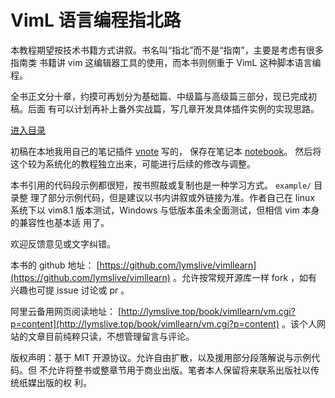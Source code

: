 # VimL 语言编程指北路

本教程期望按技术书籍方式讲叙。书名叫“指北”而不是“指南”，主要是考虑有很多指南类
书籍讲 vim 这编辑器工具的使用，而本书则侧重于 VimL 这种脚本语言编程。

全书正文分十章，约摸可再划分为基础篇、中级篇与高级篇三部分，现已完成初稿。后面
有可以计划再补上番外实战篇，写几章开发具体插件实例的实现思路。

[进入目录](./content.md)

初稿在本地我用自己的笔记插件 [vnote](https://github.com/lymslive/vnote) 写的，
保存在笔记本 [notebook](https://github.com/lymslive/notebook)。
然后将这个较为系统化的教程独立出来，可能进行后续的修改与调整。

本书引用的代码段示例都很短，按书照敲或复制也是一种学习方式。 `example/` 目录整
理了部分示例代码，但是建议以书内讲叙或外链接为准。作者自己在 linux 系统下以
vim8.1 版本测试，Windows 与低版本虽未全面测试，但相信 vim 本身的兼容性也基本适
用了。

欢迎反馈意见或文字纠错。

本书的 github 地址：
[https://github.com/lymslive/vimllearn](https://github.com/lymslive/vimllearn)
。允许按常规开源库一样 fork ，如有兴趣也可提 issue 讨论或 pr 。

阿里云备用网页阅读地址：
[http://lymslive.top/book/vimllearn/vm.cgi?p=content](http://lymslive.top/book/vimllearn/vm.cgi?p=content)
。该个人网站的文章目前纯粹只读，不想管理留言与评论。

版权声明：基于 MIT 开源协议。允许自由扩散，以及援用部分段落解说与示例代码。但
不允许将整书或整章节用于商业出版。笔者本人保留将来联系出版社以传统纸媒出版的权
利。
